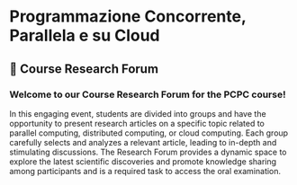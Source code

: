 # Programmazione Concorrente, Parallela e su Cloud
## 📢 Course Research Forum

### Welcome to our Course Research Forum for the PCPC course!

In this engaging event, students are divided into groups and have the opportunity to present research articles on a specific topic related to parallel computing, distributed computing, or cloud computing. Each group carefully selects and analyzes a relevant article, leading to in-depth and stimulating discussions. The Research Forum provides a dynamic space to explore the latest scientific discoveries and promote knowledge sharing among participants and is a required task to access the oral examination.